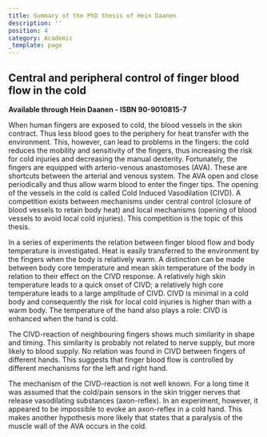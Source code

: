 ```yaml
---
title: Summary of the PhD thesis of Hein Daanen
description: ''
position: 4
category: Academic
_template: page
---
```


## Central and peripheral control of finger blood flow in the cold

**Available through Hein Daanen - ISBN 90-9010815-7**

When human fingers are exposed to cold, the blood vessels in the skin contract. Thus less blood goes to the periphery for heat transfer with the environment. This, however, can lead to problems in the fingers: the cold reduces the mobility and sensitivity of the fingers, thus increasing the risk for cold injuries and decreasing the manual dexterity. Fortunately, the fingers are equipped with arterio-venous anastomoses (AVA). These are shortcuts between the arterial and venous system. The AVA open and close periodically and thus allow warm blood to enter the finger tips. The opening of the vessels in the cold is called Cold Induced Vasodilation (CIVD). A competition exists between mechanisms under central control (closure of blood vessels to retain body heat) and local mechanisms (opening of blood vessels to avoid local cold injuries). This competition is the topic of this thesis. 

In a series of experiments the relation between finger blood flow and body temperature is investigated. Heat is easily transferred to the environment by the fingers when the body is relatively warm. A distinction can be made between body core temperature and mean skin temperature of the body in relation to their effect on the CIVD response. A relatively high skin temperature leads to a quick onset of CIVD; a relatively high core temperature leads to a large amplitude of CIVD. CIVD is minimal in a cold body and consequently the risk for local cold injuries is higher than with a warm body. The temperature of the hand also plays a role: CIVD is enhanced when the hand is cold.

The CIVD-reaction of neighbouring fingers shows much similarity in shape and timing. This similarity is probably not related to nerve supply, but more likely to blood supply. No relation was found in CIVD between fingers of different hands. This suggests that finger blood flow is controlled by different mechanisms for the left and right hand.

The mechanism of the CIVD-reaction is not well known. For a long time it was assumed that the cold/pain sensors in the skin trigger nerves that release vasodilating substances (axon-reflex). In an experiment, however, it appeared to be impossible to evoke an axon-reflex in a cold hand. This makes another hypothesis more likely that states that a paralysis of the muscle wall of the AVA occurs in the cold.
